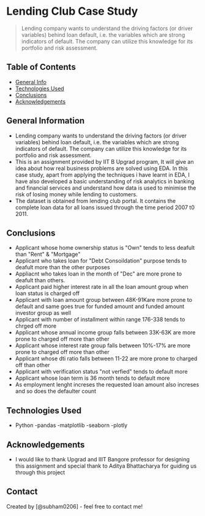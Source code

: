 # Lending Club Case Study
> Lending company wants to understand the driving factors (or driver variables) behind loan default, i.e. the variables which are strong indicators of default. The company can utilize this knowledge for its portfolio and risk assessment.


## Table of Contents
* [General Info](#general-information)
* [Technologies Used](#technologies-used)
* [Conclusions](#conclusions)
* [Acknowledgements](#acknowledgements)

<!-- You can include any other section that is pertinent to your problem -->

## General Information
- Lending company wants to understand the driving factors (or driver variables) behind loan default, i.e. the variables which are strong indicators of default. The company can utilize this knowledge for its portfolio and risk assessment.
- This is an assignment provided by IIT B Upgrad program, It will give an idea about how real business problems are solved using EDA. In this case study, apart from applying the techniques i have learnt in EDA, I have also developed a basic understanding of risk analytics in banking and financial services and understand how data is used to minimise the risk of losing money while lending to customers.
- The dataset is obtained from lending club portal. It contains the complete loan data for all loans issued through the time period 2007 t0 2011.

<!-- You don't have to answer all the questions - just the ones relevant to your project. -->

## Conclusions
- Applicant whose home ownership status is "Own" tends to less deafult than "Rent" & "Mortgage"
- Applicant who takes loan for "Debt Consoildation" purpose tends to deafult more than the other purposes
- Appliacnt who takes loan in the month of "Dec" are more prone to deafult than others.
- Applicant paid higher interest rate in all the loan amount group when loan status is charged off
- Applicant with loan amount group between 48K-91Kare more prone to default and same goes true for funded amount and funded amount investor group as well
- Applicant with number of installment within range 176-338 tends to chrged off more
- Applicant whose annual income group falls between 33K-63K are more prone to charged off more than other
- Applicant whose interest rate group falls between 10%-17% are more prone to charged off more than other
- Applicant whose dti ratio falls between 11-22 are more prone to charged off than other
- Applicant with verification status "not verfied" tends to default more
- Applicant whose loan term is 36 month tends to default more
- As employment lenght increses the requested loan amount also increses and so does the defaulter count

<!-- You don't have to answer all the questions - just the ones relevant to your project. -->


## Technologies Used
- Python
    -pandas
    -matplotlib
    -seaborn 
    -plotly


<!-- As the libraries versions keep on changing, it is recommended to mention the version of library used in this project -->

## Acknowledgements
- I would like to thank Upgrad and IIIT Bangore professor for designing this assignment and special thank to Aditya Bhattacharya for guiding us through this project



## Contact
Created by [@subham0206] - feel free to contact me!


<!-- Optional -->
<!-- ## License -->
<!-- This project is open source and available under the [... License](). -->

<!-- You don't have to include all sections - just the one's relevant to your project -->
